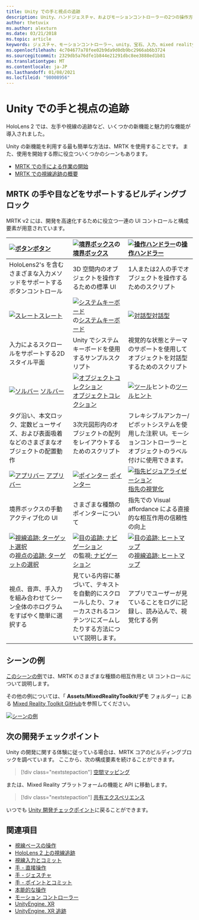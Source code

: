 ```yaml
---
title: Unity での手と視点の追跡
description: Unity、ハンドジェスチャ、およびモーションコントローラーの2つの操作方法について説明します。
author: thetuvix
ms.author: alexturn
ms.date: 03/21/2018
ms.topic: article
keywords: ジェスチャ、モーションコントローラー、unity、宝石、入力、mixed reality ヘッドセット、windows mixed reality ヘッドセット、virtual reality ヘッドセット、MRTK、Mixed Reality Toolkit
ms.openlocfilehash: 4c704677a78fee02b9da9d0db9bc2966ab6b3724
ms.sourcegitcommit: 2329db5a76dfe1b844e21291dbc8ee3888ed1b81
ms.translationtype: MT
ms.contentlocale: ja-JP
ms.lasthandoff: 01/08/2021
ms.locfileid: "98008956"
---
```

# <a name="articulated-hand-and-eye-tracking-in-unity"></a>Unity での手と視点の追跡

HoloLens 2 では、左手や視線の追跡など、いくつかの新機能と魅力的な機能が導入されました。

Unity の新機能を利用する最も簡単な方法は、MRTK を使用することです。 また、使用を開始する際に役立ついくつかのシーンもあります。

* [MRTK での手による作業の開始](https://microsoft.github.io/MixedRealityToolkit-Unity/Documentation/Input/HandTracking.html)
* [MRTK での視線追跡の概要](https://microsoft.github.io/MixedRealityToolkit-Unity/Documentation/EyeTracking/EyeTracking_Main.html)

## <a name="building-blocks-supporting-hands-eyes-and-others-in-mrtk"></a>MRTK の手や目などをサポートするビルディングブロック 

MRTK v2 には、開発を高速化するために役立つ一連の UI コントロールと構成要素が用意されています。

|  [ ![ ボタン](images/MRTK_Button_Main.png)](https://microsoft.github.io/MixedRealityToolkit-Unity/Documentation/README_Button.html)[ボタン](https://microsoft.github.io/MixedRealityToolkit-Unity/Documentation/README_Button.html) | [ ![ 境界ボックス](images/MRTK_BoundingBox_Main.png)](https://microsoft.github.io/MixedRealityToolkit-Unity/Documentation/README_BoundingBox.html)の[境界ボックス](https://microsoft.github.io/MixedRealityToolkit-Unity/Documentation/README_BoundingBox.html) | [ ![ 操作ハンドラー](images/MRTK_Manipulation_Main.png)](https://microsoft.github.io/MixedRealityToolkit-Unity/Documentation/README_ManipulationHandler.html)の[操作ハンドラー](https://microsoft.github.io/MixedRealityToolkit-Unity/Documentation/README_ManipulationHandler.html) |
|:--- | :--- | :--- |
| HoloLens2's を含むさまざまな入力メソッドをサポートするボタンコントロール | 3D 空間内のオブジェクトを操作するための標準 UI | 1人または2人の手でオブジェクトを操作するためのスクリプト |
|  [ ![ スレート](images/MRTK_Slate_Main.png)](https://microsoft.github.io/MixedRealityToolkit-Unity/Documentation/README_Slate.html)[スレート](https://microsoft.github.io/MixedRealityToolkit-Unity/Documentation/README_Slate.html) | [ ![ システムキーボード](images/MRTK_SystemKeyboard_Main.png)](https://microsoft.github.io/MixedRealityToolkit-Unity/Documentation/README_SystemKeyboard.html)の[システムキーボード](https://microsoft.github.io/MixedRealityToolkit-Unity/Documentation/README_SystemKeyboard.html) | [ ![ 対話型](images/InteractableExamples.png)](https://microsoft.github.io/MixedRealityToolkit-Unity/Documentation/README_Interactable.html)[対話型](https://microsoft.github.io/MixedRealityToolkit-Unity/Documentation/README_Interactable.html) |
| 入力によるスクロールをサポートする2D スタイル平面 | Unity でシステムキーボードを使用するサンプルスクリプト  | 視覚的な状態とテーマのサポートを使用してオブジェクトを対話型するためのスクリプト |
|  [ ![ ソルバー](images/MRTK_Solver_Main.png)](https://microsoft.github.io/MixedRealityToolkit-Unity/Documentation/README_Solver.html) [ソルバー](https://microsoft.github.io/MixedRealityToolkit-Unity/Documentation/README_Solver.html) | [ ![ オブジェクトコレクション](images/MRTK_ObjectCollection_Main.png)](https://microsoft.github.io/MixedRealityToolkit-Unity/Documentation/README_ManipulationHandler.html)[オブジェクトコレクション](https://microsoft.github.io/MixedRealityToolkit-Unity/Documentation/README_ManipulationHandler.html) | [ ![ ツール](images/MRTK_Tooltip_Main.png)](https://microsoft.github.io/MixedRealityToolkit-Unity/Documentation/README_Tooltip.html)ヒントの[ツールヒント](https://microsoft.github.io/MixedRealityToolkit-Unity/Documentation/README_Tooltip.html) |
| タグ沿い、本文ロック、定数ビューサイズ、および表面吸着などのさまざまなオブジェクトの配置動作 | 3次元図形内のオブジェクトの配列をレイアウトするためのスクリプト | フレキシブルアンカー/ピボットシステムを使用した注釈 UI。モーションコントローラーとオブジェクトのラベル付けに使用できます。 |
|  [ ![ アプリバー](images/MRTK_AppBar_Main.png)](https://microsoft.github.io/MixedRealityToolkit-Unity/Documentation/README_AppBar.html) [アプリバー](https://microsoft.github.io/MixedRealityToolkit-Unity/Documentation/README_AppBar.html) | [ ![ ポインター](images/MRTK_Pointer_Main.png)](https://microsoft.github.io/MixedRealityToolkit-Unity/Documentation/Input/Pointers.html) [ポインター](https://microsoft.github.io/MixedRealityToolkit-Unity/Documentation/Input/Pointers.html) | [ ![ 指先ビジュアライゼーション](images/MRTK_FingertipVisualization_Main.png)](https://microsoft.github.io/MixedRealityToolkit-Unity/Documentation/README_FingertipVisualization.html)[指先の視覚化](https://microsoft.github.io/MixedRealityToolkit-Unity/Documentation/README_FingertipVisualization.html) |
| 境界ボックスの手動アクティブ化の UI | さまざまな種類のポインターについて | 指先での Visual affordance による直接的な相互作用の信頼性の向上 |
|  [ ![ 視線追跡: ターゲット選択](images/mrtk_et_targetselect.png)](https://microsoft.github.io/MixedRealityToolkit-Unity/Documentation/EyeTracking/EyeTracking_TargetSelection.html)の[視点の追跡: ターゲットの選択](https://microsoft.github.io/MixedRealityToolkit-Unity/Documentation/EyeTracking/EyeTracking_TargetSelection.html) | [ ![ 目の追跡: ナビゲーション](images/mrtk_et_navigation.png)](https://microsoft.github.io/MixedRealityToolkit-Unity/Documentation/EyeTracking/EyeTracking_Navigation.html)の監視[: ナビゲーション](https://microsoft.github.io/MixedRealityToolkit-Unity/Documentation/EyeTracking/EyeTracking_Navigation.html) | [ ![ 目の追跡: ヒートマップ](images/mrtk_et_heatmaps.png)](https://microsoft.github.io/MixedRealityToolkit-Unity/Documentation/EyeTracking/EyeTracking_Visualization.html)の[視線追跡: ヒートマップ](https://microsoft.github.io/MixedRealityToolkit-Unity/Documentation/EyeTracking/EyeTracking_Visualization.html) |
| 視点、音声、手入力を組み合わせてシーン全体のホログラムをすばやく簡単に選択する | 見ている内容に基づいて、テキストを自動的にスクロールしたり、フォーカスされるコンテンツにズームしたりする方法について説明します。| アプリでユーザーが見ていることをログに記録し、読み込んで、視覚化する例 |

## <a name="example-scenes"></a>シーンの例

[このシーンの例](https://microsoft.github.io/MixedRealityToolkit-Unity/Documentation/README_HandInteractionExamples.html)では、MRTK のさまざまな種類の相互作用と UI コントロールについて説明します。

その他の例については、「 **Assets/MixedRealityToolkit/デモ** フォルダー」にある [Mixed Reality Toolkit GitHub](https://github.com/Microsoft/MixedRealityToolkit-Unity)を参照してください。

[![シーンの例](images/MRTK_Examples.png)](https://microsoft.github.io/MixedRealityToolkit-Unity/Documentation/README_HandInteractionExamples.html)

## <a name="next-development-checkpoint"></a>次の開発チェックポイント

Unity の開発に関する体験に従っている場合は、MRTK コアのビルディングブロックを調べています。 ここから、次の構成要素を続けることができます。

> [!div class="nextstepaction"]
> [空間マッピング](spatial-mapping-in-unity.md)

または、Mixed Reality プラットフォームの機能と API に移動します。

> [!div class="nextstepaction"]
> [共有エクスペリエンス](shared-experiences-in-unity.md)

いつでも [Unity 開発チェックポイント](unity-development-overview.md#2-core-building-blocks)に戻ることができます。

## <a name="see-also"></a>関連項目

* [視線ベースの操作](../../design/eye-gaze-interaction.md)
* [HoloLens 2 上の視線追跡](../../design/eye-tracking.md)
* [視線入力とコミット](../../design/gaze-and-commit.md)
* [手 - 直接操作](../../design/direct-manipulation.md)
* [手 - ジェスチャ](../../design/gaze-and-commit.md#composite-gestures)
* [手 - ポイントとコミット](../../design/point-and-commit.md)
* [本能的な操作](../../design/interaction-fundamentals.md)
* [モーション コントローラー](../../design/motion-controllers.md)
* [UnityEngine. XR](https://docs.unity3d.com/ScriptReference/XR.WSA.Input.InteractionManager.html)
* [UnityEngine. XR 追跡](https://docs.unity3d.com/ScriptReference/XR.InputTracking.html)
